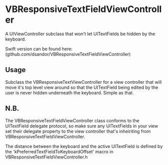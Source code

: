 VBResponsiveTextFieldViewController
===================================

A UIViewController subclass that won't let UITextFields be hidden by the keyboard.

Swift version can be found here: (github.com/dsandor/VBResponsiveTextFieldViewController)

Usage
-----

Subclass the VBResponsiveTextViewController for a view controller that will move it's top level view around so that the UITextField being edited by the user is never hidden underneath the keyboard. Simple as that.

N.B.
----

The VBResponsiveTextFieldViewController class conforms to the UITextField delegate protocol, so make sure any UITextFields in your view set their delegate property to the view controller that's inheiriting from VBResponsiveTextFieldViewController.

The distance between the keyboard and the active UITextField is defined by the 'kPreferredTextFieldToKeyboardOffset' macro in VBResponsiveTextFieldViewController.h
